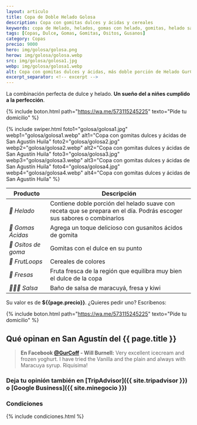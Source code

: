 ```yaml
---
layout: articulo
title: Copa de Doble Helado Golosa
description: Copa con gomitas dulces y ácidas y cereales
keywords: copa de Helado, helados, gomas con helado, gomitas, helado san agustin huila, helados san agustin
tags: [Copas, Dulce, Gomas, Gomitas, Ositos, Gusanos]
category: Copas
precio: 9000
hero: img/golosa/golosa.png
herow: img/golosa/golosa.webp
src: img/golosa/golosa1.jpg
webp: img/golosa/golosa1.webp
alt: Copa con gomitas dulces y ácidas, más doble porción de Helado GurCoff
excerpt_separator: <!-- excerpt -->
---
```

La combinación perfecta de dulce y helado. **Un sueño del a niñes cumplido a la perfección**.
<!-- excerpt -->

{% include boton.html path="https://wa.me/573115245225" texto="Pide tu domicilio" %}

<!-- Swiper -->
{% include swiper.html foto1="golosa/golosa1.jpg" webp1="golosa/golosa1.webp" alt1="Copa con gomitas dulces y ácidas de San Agustín Huila" foto2="golosa/golosa2.jpg" webp2="golosa/golosa2.webp" alt2="Copa con gomitas dulces y ácidas de San Agustín Huila" foto3="golosa/golosa3.jpg" webp3="golosa/golosa3.webp" alt3="Copa con gomitas dulces y ácidas de San Agustín Huila" foto4="golosa/golosa4.jpg" webp4="golosa/golosa4.webp" alt4="Copa con gomitas dulces y ácidas de San Agustín Huila" %}

| Producto | Descripción |
| ----------- | ------ |
| *🍦 Helado* | Contiene doble porción del helado suave con receta que se prepara en el día. Podrás escoger sus sabores o combinarlos |
| *🐛 Gomas Ácidas* | Agrega un toque delicioso con gusanitos ácidos de gomita |
| *🐻 Ositos de goma* | Gomitas con el dulce en su punto |
| *🍡 FrutLoops* | Cereales de colores |
| *🍓 Fresas* | Fruta fresca de la región que equilibra muy bien el dulce de la copa |
| *🍓🍋🥝 Salsa* | Baño de salsa de maracuyá, fresa y kiwi |

Su valor es de **${{page.precio}}**. ¿Quieres pedir uno? Escríbenos:

{% include boton.html path="https://wa.me/573115245225" texto="Pide tu domicilio" %}

## Qué opinan en San Agustín del {{ page.title }}

> **En Facebook [@GurCoff]({{site.facebook}}) - Will Burnell:** Very excellent icecream and frozen yoghurt. I have tried the Vanilla and the plain and always with Maracuya syrup. Riquisima!

### Deja tu opinión también en [TripAdvisor]({{ site.tripadvisor }}) o [Google Business]({{ site.minegocio }})

### Condiciones

{% include condiciones.html %}
